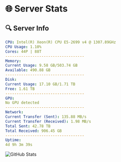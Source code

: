 # 🌐 Server Stats
## 🔍 Server Info
```yaml
CPU: Intel(R) Xeon(R) CPU E5-2699 v4 @ 1307.89GHz
CPU Usage: 1.10%
Cores: 44P | 88T
-----------------------------------
Memory:
Current Usage: 9.58 GB/503.74 GB
Available: 490.88 GB
-----------------------------------
Disk:
Current Usage: 17.10 GB/1.71 TB
Free: 1.61 TB
-----------------------------------
GPU:
No GPU detected
-----------------------------------
Network:
Current Transfer (Sent): 135.88 MB/s
Current Transfer (Received): 1.98 MB/s
Total Sent: 42.78 TB
Total Received: 906.45 GB
-----------------------------------
Uptime:
4d 9h 3m 39s
```
![GitHub Stats](https://img.shields.io/badge/Updated-2025-02-12_07:46:57-blue)